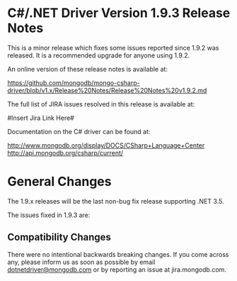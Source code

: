 C#/.NET Driver Version 1.9.3 Release Notes
==========================================

This is a minor release which fixes some issues reported since 1.9.2 was released. It is a recommended
upgrade for anyone using 1.9.2.

An online version of these release notes is available at:

https://github.com/mongodb/mongo-csharp-driver/blob/v1.x/Release%20Notes/Release%20Notes%20v1.9.2.md

The full list of JIRA issues resolved in this release is available at:

#Insert Jira Link Here#

Documentation on the C# driver can be found at:

http://www.mongodb.org/display/DOCS/CSharp+Language+Center
http://api.mongodb.org/csharp/current/

General Changes
===============

The 1.9.x releases will be the last non-bug fix release supporting .NET 3.5.

The issues fixed in 1.9.3 are:

Compatibility Changes
---------------------

There were no intentional backwards breaking changes.  If you come across any,
please inform us as soon as possible by email dotnetdriver@mongodb.com or by reporting 
an issue at jira.mongodb.com.